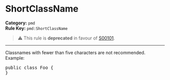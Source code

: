 # ShortClassName
**Category:** `pmd`<br/>
**Rule Key:** `pmd:ShortClassName`<br/>
> :warning: This rule is **deprecated** in favour of [S00101](https://rules.sonarsource.com/java/RSPEC-101).

-----

Classnames with fewer than five characters are not recommended. Example:
<pre>
public class Foo {
}
</pre>
